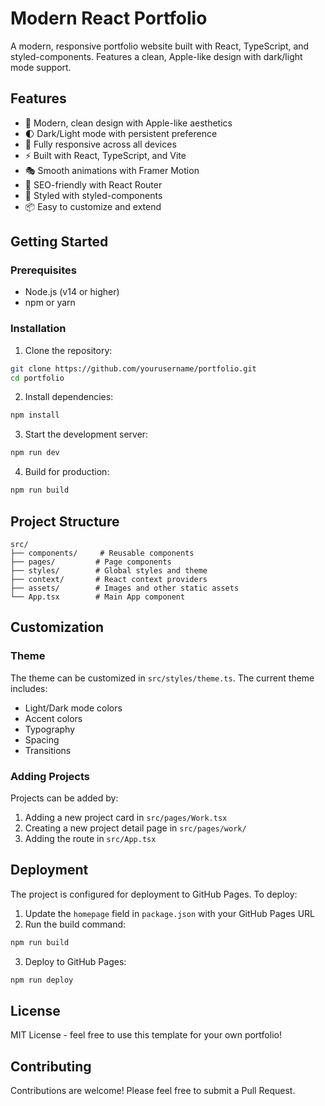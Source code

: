 # Modern React Portfolio

A modern, responsive portfolio website built with React, TypeScript, and styled-components. Features a clean, Apple-like design with dark/light mode support.

## Features

- 🎨 Modern, clean design with Apple-like aesthetics
- 🌓 Dark/Light mode with persistent preference
- 📱 Fully responsive across all devices
- ⚡ Built with React, TypeScript, and Vite
- 🎭 Smooth animations with Framer Motion
- 🎯 SEO-friendly with React Router
- 🎨 Styled with styled-components
- 📦 Easy to customize and extend

## Getting Started

### Prerequisites

- Node.js (v14 or higher)
- npm or yarn

### Installation

1. Clone the repository:
```bash
git clone https://github.com/yourusername/portfolio.git
cd portfolio
```

2. Install dependencies:
```bash
npm install
```

3. Start the development server:
```bash
npm run dev
```

4. Build for production:
```bash
npm run build
```

## Project Structure

```
src/
├── components/     # Reusable components
├── pages/         # Page components
├── styles/        # Global styles and theme
├── context/       # React context providers
├── assets/        # Images and other static assets
└── App.tsx        # Main App component
```

## Customization

### Theme

The theme can be customized in `src/styles/theme.ts`. The current theme includes:

- Light/Dark mode colors
- Accent colors
- Typography
- Spacing
- Transitions

### Adding Projects

Projects can be added by:

1. Adding a new project card in `src/pages/Work.tsx`
2. Creating a new project detail page in `src/pages/work/`
3. Adding the route in `src/App.tsx`

## Deployment

The project is configured for deployment to GitHub Pages. To deploy:

1. Update the `homepage` field in `package.json` with your GitHub Pages URL
2. Run the build command:
```bash
npm run build
```
3. Deploy to GitHub Pages:
```bash
npm run deploy
```

## License

MIT License - feel free to use this template for your own portfolio!

## Contributing

Contributions are welcome! Please feel free to submit a Pull Request.
